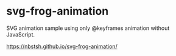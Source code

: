 # svg-frog-animation

SVG animation sample using only @keyframes animation without JavaScript.

https://nbstsh.github.io/svg-frog-animation/
